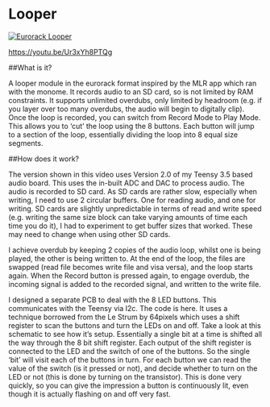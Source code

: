 # Looper

[![Eurorack Looper](https://img.youtube.com/vi/Ur3xYh8PTQg/0.jpg)](https://www.youtube.com/watch?v=Ur3xYh8PTQg)

https://youtu.be/Ur3xYh8PTQg

##What is it?

A looper module in the eurorack format inspired by the MLR app which ran with the monome. It records audio to an SD card, so is not limited by RAM constraints. It supports unlimited overdubs, only limited by headroom (e.g. if you layer over too many overdubs, the audio will begin to digitally clip). Once the loop is recorded, you can switch from Record Mode to Play Mode. This allows you to ‘cut’ the loop using the 8 buttons. Each button will jump to a section of the loop, essentially dividing the loop into 8 equal size segments.

 

##How does it work?

The version shown in this video uses Version 2.0 of my Teensy 3.5 based audio board. This uses the in-built ADC and DAC to process audio. The audio is recorded to SD card. As SD cards are rather slow, especially when writing, I need to use 2 circular buffers. One for reading audio, and one for writing. SD cards are slightly unpredictable in terms of read and write speed (e.g. writing the same size block can take varying amounts of time each time you do it), I had to experiment to get buffer sizes that worked. These may need to change when using other SD cards.

I achieve overdub by keeping 2 copies of the audio loop, whilst one is being played, the other is being written to. At the end of the loop, the files are swapped (read file becomes write file and visa versa), and the loop starts again. When the Record button is pressed again, to engage overdub, the incoming signal is added to the recorded signal, and written to the write file.

I designed a separate PCB to deal with the 8 LED buttons. This communicates with the Teensy via I2c. The code is here. It uses a technique borrowed from the Le Strum by 64pixels which uses a shift register to scan the buttons and turn the LEDs on and off. Take a look at this schematic to see how it’s setup. Essentially a single bit at a time is shifted all the way through the 8 bit shift register. Each output of the shift register is connected to the LED and the switch of one of the buttons. So the single ‘bit’ will visit each of the buttons in turn. For each button we can read the value of the switch (is it pressed or not), and decide whether to turn on the LED or not (this is done by turning on the transistor). This is done very quickly, so you can give the impression a button is continuously lit, even though it is actually flashing on and off very fast.
